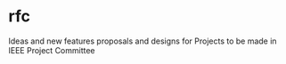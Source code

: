 # rfc
Ideas and new features proposals and designs for Projects to be made in IEEE Project Committee
